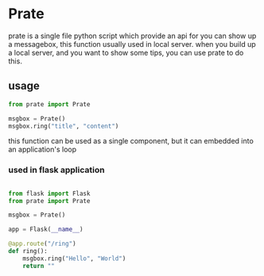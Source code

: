 # Prate

prate is a single file python script which provide an api for you can show up a messagebox, this function usually used in local server.
when you build up a local server, and you want to show some tips, you can use prate to do this.

## usage

```python
from prate import Prate

msgbox = Prate()
msgbox.ring("title", "content")
```
this function can be used as a single component, but it can embedded into an application's loop

### used in flask application
```python

from flask import Flask
from prate import Prate

msgbox = Prate()

app = Flask(__name__)

@app.route("/ring")
def ring():
    msgbox.ring("Hello", "World")
    return ""
```
